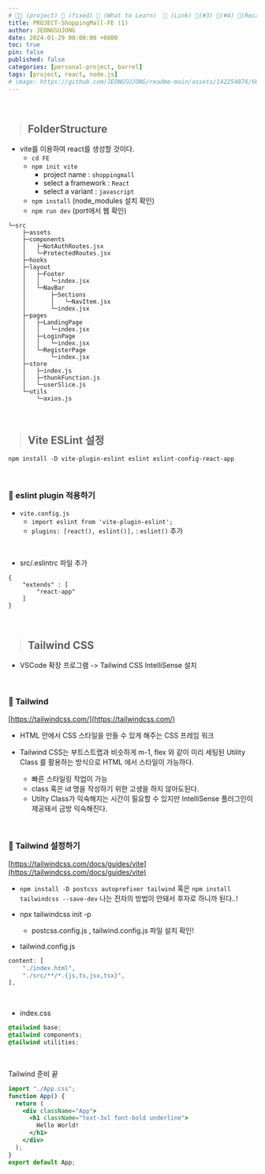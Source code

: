 ```yaml
---
# 👨‍💻 (project) 📌 (fixed) 📖 (What to Learn)  🌱 (Link) 🧷(#3) 📌(#4) 👀(Recap)
title: PROJECT-ShoppingMall-FE (1)
author: JEONGSUJONG
date: 2024-01-29 00:00:00 +0800
toc: true
pin: false
published: false
categories: [personal-project, barrel]
tags: [project, react, node.js]
# image: https://github.com/JEONGSUJONG/readme-main/assets/142254876/60a1ef16-879c-4678-b610-29b7e6bd05ba
---
```


<br>

> ## FolderStructure

- vite를 이용하여 react를 생성할 것이다.
    - `cd FE`
    - `npm init vite`
        - project name : `shoppingmall`
        - select a framework : `React`
        - select a variant : `javascript`
    - `npm install` (node_modules 설치 확인)
    - `npm run dev` (port에서 웹 확인)

```
└─src
    ├─assets
    ├─components
    │   ├─NotAuthRoutes.jsx
    │   └─ProtectedRoutes.jsx
    ├─hooks
    ├─layout
    │   ├─Footer
    │   │   └─index.jsx
    │   └─NavBar
    │       ├─Sections
    │       │   └─NavItem.jsx
    │       └─index.jsx
    ├─pages
    │   ├─LandingPage
    │   │   └─index.jsx
    │   ├─LoginPage
    │   │   └─index.jsx
    │   └─RegisterPage
    │       └─index.jsx
    ├─store
    │   ├─index.js
    │   ├─thunkFunction.js
    │   └─userSlice.js
    └─utils
        └─axios.js
```

<br>

> ## Vite ESLint 설정

`npm install -D vite-plugin-eslint eslint eslint-config-react-app`

<br>

### 🧷 eslint plugin 적용하기

- `vite.config.js`
    - `import eslint from 'vite-plugin-eslint';`
    - `plugins: [react(), eslint()],` : `eslint()` 추가

<br>

- src/.eslintrc 파일 추가
```
{
    "extends" : [
        "react-app"
    ]
}
```

<br>

> ## Tailwind CSS

- VSCode 확장 프로그램 -> Tailwind CSS IntelliSense 설치

<br>

### 🧷 Tailwind

[https://tailwindcss.com/](https://tailwindcss.com/)

- HTML 안에서 CSS 스타일을 만들 수 있게 해주는 CSS 프레임 워크

- Tailwind CSS는 부트스트랩과 비슷하게 m-1, flex 와 같이 미리 세팅된 Utility Class 를 활용하는 방식으로 HTML 에서 스타일이 가능하다.
    - 빠른 스타일링 작업이 가능
    - class 혹은 id 명을 작성하기 위한 고생을 하지 않아도된다.
    - Utilty Class가 익숙해지는 시간이 필요할 수 있지만 IntelliSense 플러그인이 제공돼서 금방 익숙해진다.

<!-- ![gif](https://github.com/JEONGSUJONG/readme-main/assets/142254876/c379482f-b15d-4b12-a98d-16b5ffd8fcce){: width=100% height=100% .normal} -->

<br>

### 🧷 Tailwind 설정하기

[https://tailwindcss.com/docs/guides/vite](https://tailwindcss.com/docs/guides/vite)

- `npm install -D postcss autoprefixer tailwind` 혹은 `npm install tailwindcss --save-dev` 나는 전자의 방법이 안돼서 후자로 하니까 된다..!

- npx tailwindcss init -p
    - postcss.config.js , tailwind.config.js 파일 설치 확인!

- tailwind.config.js
```javascript
content: [
    "./index.html",
    "./src/**/*.{js,ts,jsx,tsx}",
],
```

<br>

- index.css

```css
@tailwind base;
@tailwind components;
@tailwind utilities;
```

<br>

Tailwind 준비 끝

```jsx
import "./App.css";
function App() {
  return (
    <div className="App">
      <h1 className="text-3xl font-bold underline">
        Hello World!
      </h1>
    </div>
  );
}
export default App;
```

<!-- ![image](https://github.com/JEONGSUJONG/readme-main/assets/142254876/fd7b4e4c-4c22-421a-af86-1b02db5ae967){: width=100% height=100% .normal} -->